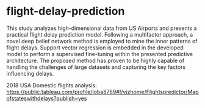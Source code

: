 # flight-delay-prediction

This study analyzes high-dimensional data from  US Airports and presents a practical flight delay prediction model. Following a multifactor approach, a novel deep belief network method is employed to mine the inner patterns of flight delays. Support vector regression is embedded in the developed model to perform a supervised fine-tuning within the presented predictive architecture. The proposed method has proven to be highly capable of handling the challenges of large datasets and capturing the key factors influencing delays. 

2018 USA Domestic flights analysis:
https://public.tableau.com/profile/loba8789#!/vizhome/Flightspredictor/Mapofstateswithdelays?publish=yes

